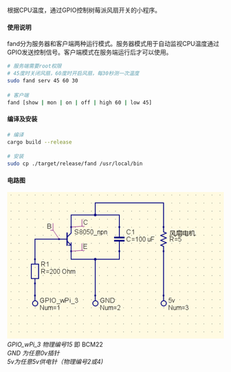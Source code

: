  根据CPU温度，通过GPIO控制树莓派风扇开关的小程序。  

#### 使用说明
fand分为服务器和客户端两种运行模式。服务器模式用于自动监视CPU温度通过GPIO发送控制信号。客户端模式在服务端运行后才可以使用。  

```bash
# 服务端需要root权限  
# 45度时关闭风扇，60度时开启风扇，每30秒测一次温度  
sudo fand serv 45 60 30
  
# 客户端  
fand [show | mon | on | off | high 60 | low 45]  
```

#### 编译及安装
```bash
# 编译
cargo build --release

# 安装
sudo cp ./target/release/fand /usr/local/bin
```

#### 电路图  
  
![电路示意图](https://github.com/jjling2011/fand/blob/rust/readme/circuit01.png?raw=true)  
*GPIO_wPi_3 物理编号15* 即 BCM22  
*GND 为任意0v插针*  
*5v为任意5v供电针（物理编号2或4)*  

